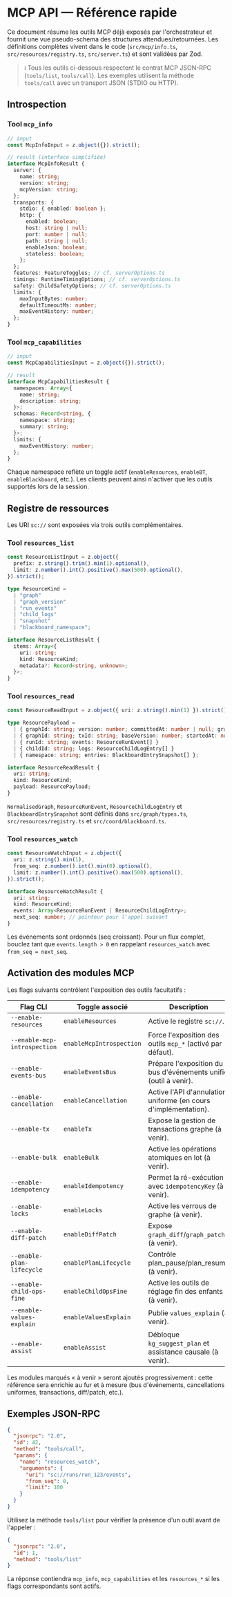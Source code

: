 # MCP API — Référence rapide

Ce document résume les outils MCP déjà exposés par l'orchestrateur et fournit
une vue pseudo-schema des structures attendues/retournées. Les définitions
complètes vivent dans le code (`src/mcp/info.ts`, `src/resources/registry.ts`,
`src/server.ts`) et sont validées par Zod.

> ℹ️ Tous les outils ci-dessous respectent le contrat MCP JSON-RPC
> (`tools/list`, `tools/call`). Les exemples utilisent la méthode
> `tools/call` avec un transport JSON (STDIO ou HTTP).

## Introspection

### Tool `mcp_info`

```ts
// input
const McpInfoInput = z.object({}).strict();

// result (interface simplifiée)
interface McpInfoResult {
  server: {
    name: string;
    version: string;
    mcpVersion: string;
  };
  transports: {
    stdio: { enabled: boolean };
    http: {
      enabled: boolean;
      host: string | null;
      port: number | null;
      path: string | null;
      enableJson: boolean;
      stateless: boolean;
    };
  };
  features: FeatureToggles; // cf. serverOptions.ts
  timings: RuntimeTimingOptions; // cf. serverOptions.ts
  safety: ChildSafetyOptions; // cf. serverOptions.ts
  limits: {
    maxInputBytes: number;
    defaultTimeoutMs: number;
    maxEventHistory: number;
  };
}
```

### Tool `mcp_capabilities`

```ts
// input
const McpCapabilitiesInput = z.object({}).strict();

// result
interface McpCapabilitiesResult {
  namespaces: Array<{
    name: string;
    description: string;
  }>;
  schemas: Record<string, {
    namespace: string;
    summary: string;
  }>;
  limits: {
    maxEventHistory: number;
  };
}
```

Chaque namespace reflète un toggle actif (`enableResources`, `enableBT`,
`enableBlackboard`, etc.). Les clients peuvent ainsi n'activer que les outils
supportés lors de la session.

## Registre de ressources

Les URI `sc://` sont exposées via trois outils complémentaires.

### Tool `resources_list`

```ts
const ResourceListInput = z.object({
  prefix: z.string().trim().min(1).optional(),
  limit: z.number().int().positive().max(500).optional(),
}).strict();

type ResourceKind =
  | "graph"
  | "graph_version"
  | "run_events"
  | "child_logs"
  | "snapshot"
  | "blackboard_namespace";

interface ResourceListResult {
  items: Array<{
    uri: string;
    kind: ResourceKind;
    metadata?: Record<string, unknown>;
  }>;
}
```

### Tool `resources_read`

```ts
const ResourceReadInput = z.object({ uri: z.string().min(1) }).strict();

type ResourcePayload =
  | { graphId: string; version: number; committedAt: number | null; graph: NormalisedGraph }
  | { graphId: string; txId: string; baseVersion: number; startedAt: number; state: string; committedAt: number | null; finalVersion: number | null; baseGraph: NormalisedGraph; finalGraph: NormalisedGraph | null }
  | { runId: string; events: ResourceRunEvent[] }
  | { childId: string; logs: ResourceChildLogEntry[] }
  | { namespace: string; entries: BlackboardEntrySnapshot[] };

interface ResourceReadResult {
  uri: string;
  kind: ResourceKind;
  payload: ResourcePayload;
}
```

`NormalisedGraph`, `ResourceRunEvent`, `ResourceChildLogEntry` et
`BlackboardEntrySnapshot` sont définis dans `src/graph/types.ts`,
`src/resources/registry.ts` et `src/coord/blackboard.ts`.

### Tool `resources_watch`

```ts
const ResourceWatchInput = z.object({
  uri: z.string().min(1),
  from_seq: z.number().int().min(0).optional(),
  limit: z.number().int().positive().max(500).optional(),
}).strict();

interface ResourceWatchResult {
  uri: string;
  kind: ResourceKind;
  events: Array<ResourceRunEvent | ResourceChildLogEntry>;
  next_seq: number; // pointeur pour l'appel suivant
}
```

Les événements sont ordonnés (seq croissant). Pour un flux complet, bouclez tant
que `events.length > 0` en rappelant `resources_watch` avec `from_seq = next_seq`.

## Activation des modules MCP

Les flags suivants contrôlent l'exposition des outils facultatifs :

| Flag CLI | Toggle associé | Description |
| --- | --- | --- |
| `--enable-resources` | `enableResources` | Active le registre `sc://`. |
| `--enable-mcp-introspection` | `enableMcpIntrospection` | Force l'exposition des outils `mcp_*` (activé par défaut). |
| `--enable-events-bus` | `enableEventsBus` | Prépare l'exposition du bus d'événements unifié (outil à venir). |
| `--enable-cancellation` | `enableCancellation` | Active l'API d'annulation uniforme (en cours d'implémentation). |
| `--enable-tx` | `enableTx` | Expose la gestion de transactions graphe (à venir). |
| `--enable-bulk` | `enableBulk` | Active les opérations atomiques en lot (à venir). |
| `--enable-idempotency` | `enableIdempotency` | Permet la ré-exécution avec `idempotencyKey` (à venir). |
| `--enable-locks` | `enableLocks` | Active les verrous de graphe (à venir). |
| `--enable-diff-patch` | `enableDiffPatch` | Expose `graph_diff`/`graph_patch` (à venir). |
| `--enable-plan-lifecycle` | `enablePlanLifecycle` | Contrôle plan_pause/plan_resume (à venir). |
| `--enable-child-ops-fine` | `enableChildOpsFine` | Active les outils de réglage fin des enfants (à venir). |
| `--enable-values-explain` | `enableValuesExplain` | Publie `values_explain` (à venir). |
| `--enable-assist` | `enableAssist` | Débloque `kg_suggest_plan` et assistance causale (à venir). |

Les modules marqués « à venir » seront ajoutés progressivement : cette référence
sera enrichie au fur et à mesure (bus d'événements, cancellations uniformes,
transactions, diff/patch, etc.).

## Exemples JSON-RPC

```json
{
  "jsonrpc": "2.0",
  "id": 42,
  "method": "tools/call",
  "params": {
    "name": "resources_watch",
    "arguments": {
      "uri": "sc://runs/run_123/events",
      "from_seq": 0,
      "limit": 100
    }
  }
}
```

Utilisez la méthode `tools/list` pour vérifier la présence d'un outil avant de
l'appeler :

```json
{
  "jsonrpc": "2.0",
  "id": 1,
  "method": "tools/list"
}
```

La réponse contiendra `mcp_info`, `mcp_capabilities` et les `resources_*` si les
flags correspondants sont actifs.
